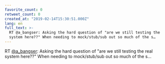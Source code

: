 ```yaml
---
favorite_count: 0
retweet_count: 0
created_at: "2019-02-14T15:30:51.000Z"
lang: en
full_text: >-
  RT @a_bangser: Asking the hard question of "are we still testing the real
  system here??" When needing to mock/stub/sub out so much of the s…
---
```


RT [@a_bangser](https://twitter.com/a_bangser): Asking the hard question of "are
we still testing the real system here??" When needing to mock/stub/sub out so
much of the s…
